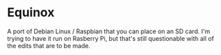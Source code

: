 # Equinox
A port of Debian Linux / Raspbian that you can place on an SD card. I'm trying to have it run on Rasberry Pi, but that's still questionable with all of the edits that are to be made.
